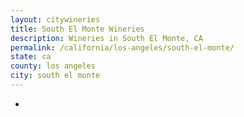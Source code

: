 ```yaml
---
layout: citywineries
title: South El Monte Wineries
description: Wineries in South El Monte, CA
permalink: /california/los-angeles/south-el-monte/
state: ca
county: los angeles
city: south el monte
---
```

-
